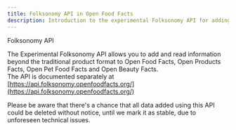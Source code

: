 ```yaml
---
title: Folksonomy API in Open Food Facts
description: Introduction to the experimental Folksonomy API for adding and reading extended product information across Open Food Facts and related platforms
---
```


Folksonomy API

The Experimental Folksonomy API allows you to add and read information beyond the traditional product format to Open Food Facts, Open Products Facts, Open Pet Food Facts and Open Beauty Facts.  
The API is documented separately at [https://api.folksonomy.openfoodfacts.org/](https://api.folksonomy.openfoodfacts.org/)

Please be aware that there's a chance that all data added using this API could be deleted without notice, until we mark it as stable, due to unforeseen technical issues.

